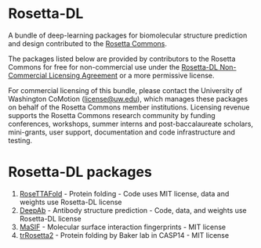 # Rosetta-DL
A bundle of deep-learning packages for biomolecular structure prediction and design contributed to the [Rosetta Commons](https://www.rosettacommons.org).

The packages listed below are provided by contributors to the Rosetta Commons for free for non-commercial use under the [Rosetta-DL Non-Commercial Licensing Agreement](https://github.com/RosettaCommons/Rosetta-DL/blob/main/LICENSE.md) or a more permissive license. 

For commercial licensing of this bundle, please contact the University of Washington CoMotion (license@uw.edu), which manages these packages on behalf of the Rosetta Commons member institutions. Licensing revenue supports the Rosetta Commons research community by funding conferences, workshops, summer interns and post-baccalaureate scholars, mini-grants, user support, documentation and code infrastructure and testing.

# Rosetta-DL packages
1. [RoseTTAFold](https://github.com/RosettaCommons/RoseTTAFold) - Protein folding - Code uses MIT license, data and weights use Rosetta-DL license
3. [DeepAb](https://github.com/RosettaCommons/DeepAb) - Antibody structure prediction - Code, data, and weights use Rosetta-DL license
4. [MaSIF](https://github.com/LPDI-EPFL/masif) - Molecular surface interaction fingerprints - MIT license
5. [trRosetta2](https://github.com/RosettaCommons/trRosetta2) - Protein folding by Baker lab in CASP14 - MIT license
